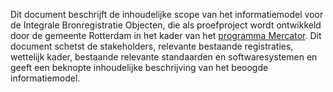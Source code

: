 Dit document beschrijft de inhoudelijke scope van het informatiemodel voor de Integrale Bronregistratie Objecten, die als proefproject wordt ontwikkeld door de gemeente Rotterdam in het kader van het [programma Mercator](https://www.rotterdam.nl/mercator). Dit document schetst de stakeholders, relevante bestaande registraties, wettelijk kader, bestaande relevante standaarden en softwaresystemen en geeft een beknopte inhoudelijke beschrijving van het beoogde informatiemodel.
